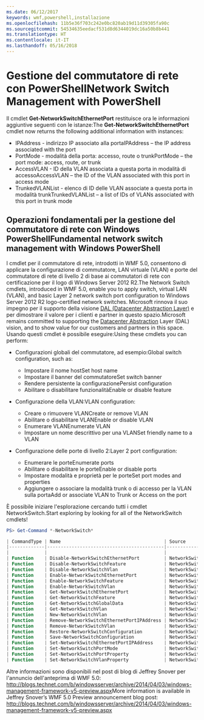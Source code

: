```yaml
---
ms.date: 06/12/2017
keywords: wmf,powershell,installazione
ms.openlocfilehash: 11b5e36f703c242e0bc820ab19d11d39305fa90c
ms.sourcegitcommit: 54534635eedacf531d8d6344019dc16a50b8b441
ms.translationtype: HT
ms.contentlocale: it-IT
ms.lasthandoff: 05/16/2018
---
```

# <a name="network-switch-management-with-powershell"></a><span data-ttu-id="b81fd-102">Gestione del commutatore di rete con PowerShell</span><span class="sxs-lookup"><span data-stu-id="b81fd-102">Network Switch Management with PowerShell</span></span>

<span data-ttu-id="b81fd-103">Il cmdlet **Get-NetworkSwitchEthernetPort** restituisce ora le informazioni aggiuntive seguenti con le istanze:</span><span class="sxs-lookup"><span data-stu-id="b81fd-103">The **Get-NetworkSwitchEthernetPort** cmdlet now returns the following additional information with instances:</span></span>

- <span data-ttu-id="b81fd-104">IPAddress - indirizzo IP associato alla porta</span><span class="sxs-lookup"><span data-stu-id="b81fd-104">IPAddress – the IP address associated with the port</span></span>
- <span data-ttu-id="b81fd-105">PortMode - modalità della porta: accesso, route o trunk</span><span class="sxs-lookup"><span data-stu-id="b81fd-105">PortMode – the port mode: access, route, or trunk</span></span>
- <span data-ttu-id="b81fd-106">AccessVLAN - ID della VLAN associata a questa porta in modalità di accesso</span><span class="sxs-lookup"><span data-stu-id="b81fd-106">AccessVLAN – the ID of the VLAN associated with this port in access mode</span></span>
- <span data-ttu-id="b81fd-107">TrunkedVLANList - elenco di ID delle VLAN associate a questa porta in modalità trunk</span><span class="sxs-lookup"><span data-stu-id="b81fd-107">TrunkedVLANList – a list of IDs of VLANs associated with this port in trunk mode</span></span>

## <a name="fundamental-network-switch-management-with-windows-powershell"></a><span data-ttu-id="b81fd-108">Operazioni fondamentali per la gestione del commutatore di rete con Windows PowerShell</span><span class="sxs-lookup"><span data-stu-id="b81fd-108">Fundamental network switch management with Windows PowerShell</span></span>

<span data-ttu-id="b81fd-109">I cmdlet per il commutatore di rete, introdotti in WMF 5.0, consentono di applicare la configurazione di commutatore, LAN virtuale (VLAN) e porte del commutatore di rete di livello 2 di base ai commutatori di rete con certificazione per il logo di Windows Server 2012 R2.</span><span class="sxs-lookup"><span data-stu-id="b81fd-109">The Network Switch cmdlets, introduced in WMF 5.0, enable you to apply switch, virtual LAN (VLAN), and basic Layer 2 network switch port configuration to Windows Server 2012 R2 logo-certified network switches.</span></span> <span data-ttu-id="b81fd-110">Microsoft rinnova il suo impegno per il supporto della visione [DAL (Datacenter Abstraction Layer)](http://technet.microsoft.com/cloud/dal.aspx) e per dimostrare il valore per i clienti e partner in questo spazio.</span><span class="sxs-lookup"><span data-stu-id="b81fd-110">Microsoft remains committed to supporting the [Datacenter Abstraction](http://technet.microsoft.com/cloud/dal.aspx) Layer (DAL) vision, and to show value for our customers and partners in this space.</span></span> <span data-ttu-id="b81fd-111">Usando questi cmdlet è possibile eseguire:</span><span class="sxs-lookup"><span data-stu-id="b81fd-111">Using these cmdlets you can perform:</span></span>

- <span data-ttu-id="b81fd-112">Configurazioni globali del commutatore, ad esempio:</span><span class="sxs-lookup"><span data-stu-id="b81fd-112">Global switch configuration, such as:</span></span>
    - <span data-ttu-id="b81fd-113">Impostare il nome host</span><span class="sxs-lookup"><span data-stu-id="b81fd-113">Set host name</span></span>
    - <span data-ttu-id="b81fd-114">Impostare il banner del commutatore</span><span class="sxs-lookup"><span data-stu-id="b81fd-114">Set switch banner</span></span>
    - <span data-ttu-id="b81fd-115">Rendere persistente la configurazione</span><span class="sxs-lookup"><span data-stu-id="b81fd-115">Persist configuration</span></span>
    - <span data-ttu-id="b81fd-116">Abilitare o disabilitare funzionalità</span><span class="sxs-lookup"><span data-stu-id="b81fd-116">Enable or disable feature</span></span>

- <span data-ttu-id="b81fd-117">Configurazione della VLAN:</span><span class="sxs-lookup"><span data-stu-id="b81fd-117">VLAN configuration:</span></span>
    - <span data-ttu-id="b81fd-118">Creare o rimuovere VLAN</span><span class="sxs-lookup"><span data-stu-id="b81fd-118">Create or remove VLAN</span></span>
    - <span data-ttu-id="b81fd-119">Abilitare o disabilitare VLAN</span><span class="sxs-lookup"><span data-stu-id="b81fd-119">Enable or disable VLAN</span></span>
    - <span data-ttu-id="b81fd-120">Enumerare VLAN</span><span class="sxs-lookup"><span data-stu-id="b81fd-120">Enumerate VLAN</span></span>
    - <span data-ttu-id="b81fd-121">Impostare un nome descrittivo per una VLAN</span><span class="sxs-lookup"><span data-stu-id="b81fd-121">Set friendly name to a VLAN</span></span>

- <span data-ttu-id="b81fd-122">Configurazione delle porte di livello 2:</span><span class="sxs-lookup"><span data-stu-id="b81fd-122">Layer 2 port configuration:</span></span>
    - <span data-ttu-id="b81fd-123">Enumerare le porte</span><span class="sxs-lookup"><span data-stu-id="b81fd-123">Enumerate ports</span></span>
    - <span data-ttu-id="b81fd-124">Abilitare o disabilitare le porte</span><span class="sxs-lookup"><span data-stu-id="b81fd-124">Enable or disable ports</span></span>
    - <span data-ttu-id="b81fd-125">Impostare modalità e proprietà per le porte</span><span class="sxs-lookup"><span data-stu-id="b81fd-125">Set port modes and properties</span></span>
    - <span data-ttu-id="b81fd-126">Aggiungere o associare la modalità trunk o di accesso per la VLAN sulla porta</span><span class="sxs-lookup"><span data-stu-id="b81fd-126">Add or associate VLAN to Trunk or Access on the port</span></span>

<span data-ttu-id="b81fd-127">È possibile iniziare l'esplorazione cercando tutti i cmdlet NetworkSwitch.</span><span class="sxs-lookup"><span data-stu-id="b81fd-127">Start exploring by looking for all of the NetworkSwitch cmdlets!</span></span>

```powershell
PS> Get-Command *-NetworkSwitch*

| CommandType | Name                                      | Source        |
|-------------|-------------------------------------------|---------------|
|             |                                           |               |
| Function    | Disable-NetworkSwitchEthernetPort         | NetworkSwitch |
| Function    | Disable-NetworkSwitchFeature              | NetworkSwitch |
| Function    | Disable-NetworkSwitchVlan                 | NetworkSwitch |
| Function    | Enable-NetworkSwitchEthernetPort          | NetworkSwitch |
| Function    | Enable-NetworkSwitchFeature               | NetworkSwitch |
| Function    | Enable-NetworkSwitchVlan                  | NetworkSwitch |
| Function    | Get-NetworkSwitchEthernetPort             | NetworkSwitch |
| Function    | Get-NetworkSwitchFeature                  | NetworkSwitch |
| Function    | Get-NetworkSwitchGlobalData               | NetworkSwitch |
| Function    | Get-NetworkSwitchVlan                     | NetworkSwitch |
| Function    | New-NetworkSwitchVlan                     | NetworkSwitch |
| Function    | Remove-NetworkSwitchEthernetPortIPAddress | NetworkSwitch |
| Function    | Remove-NetworkSwitchVlan                  | NetworkSwitch |
| Function    | Restore-NetworkSwitchConfiguration        | NetworkSwitch |
| Function    | Save-NetworkSwitchConfiguration           | NetworkSwitch |
| Function    | Set-NetworkSwitchEthernetPortIPAddress    | NetworkSwitch |
| Function    | Set-NetworkSwitchPortMode                 | NetworkSwitch |
| Function    | Set-NetworkSwitchPortProperty             | NetworkSwitch |
| Function    | Set-NetworkSwitchVlanProperty             | NetworkSwitch |
```

<span data-ttu-id="b81fd-128">Altre informazioni sono disponibili nel post di blog di Jeffrey Snover per l'annuncio dell'anteprima di WMF 5.0: <http://blogs.technet.com/b/windowsserver/archive/2014/04/03/windows-management-framework-v5-preview.aspx></span><span class="sxs-lookup"><span data-stu-id="b81fd-128">More information is available in Jeffrey Snover’s WMF 5.0 Preview announcement blog post: <http://blogs.technet.com/b/windowsserver/archive/2014/04/03/windows-management-framework-v5-preview.aspx></span></span>
